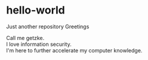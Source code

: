 # hello-world
Just another repository
Greetings

Call me getzke.  
I love information security.  
I'm here to further accelerate my computer knowledge.

